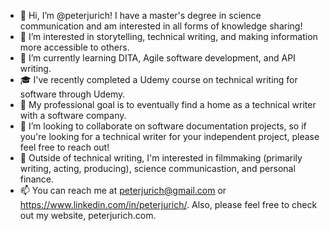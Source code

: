 - 👋 Hi, I’m @peterjurich! I have a master's degree in science communication and am interested in all forms of knowledge sharing!
- 👀 I’m interested in storytelling, technical writing, and making information more accessible to others.
- 🌱 I’m currently learning DITA, Agile software development, and API writing.
- :mortar_board: I've recently completed a Udemy course on technical writing for software through Udemy.
- 📝 My professional goal is to eventually find a home as a technical writer with a software company. 
- 💞️ I’m looking to collaborate on software documentation projects, so if you're looking for a technical writer for your independent project, please feel free to reach out!
- 🎥 Outside of technical writing, I'm interested in filmmaking (primarily writing, acting, producing), science communicastion, and personal finance.
- 📫 You can reach me at peterjurich@gmail.com or https://www.linkedin.com/in/peterjurich/. Also, please feel free to check out my website, peterjurich.com.

<!---
peterjurich/peterjurich is a ✨ special ✨ repository because its `README.md` (this file) appears on your GitHub profile.
You can click the Preview link to take a look at your changes.
--->
